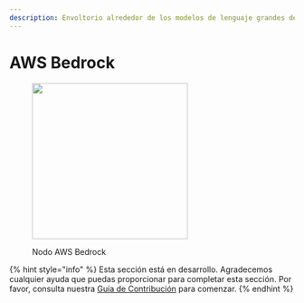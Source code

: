 ```yaml
---
description: Envoltorio alrededor de los modelos de lenguaje grandes de AWS Bedrock.
---
```


# AWS Bedrock

<figure><img src="../../../.gitbook/assets/image--2---5-.png" alt="" width="275"><figcaption><p>Nodo AWS Bedrock</p></figcaption></figure>

{% hint style="info" %}
Esta sección está en desarrollo. Agradecemos cualquier ayuda que puedas proporcionar para completar esta sección. Por favor, consulta nuestra [Guía de Contribución](../../../contributing/) para comenzar.
{% endhint %}
